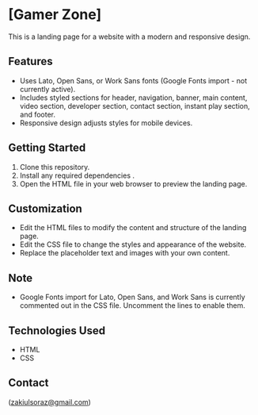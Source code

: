 # [Gamer Zone]

This is a landing page for a website with a modern and responsive design.

## Features

* Uses Lato, Open Sans, or Work Sans fonts (Google Fonts import - not currently active).
* Includes styled sections for header, navigation, banner, main content, video section, developer section, contact section, instant play section, and footer.
* Responsive design adjusts styles for mobile devices.

## Getting Started

1. Clone this repository.
2. Install any required dependencies .
3. Open the HTML file in your web browser to preview the landing page.

## Customization

* Edit the HTML files to modify the content and structure of the landing page.
* Edit the CSS file to change the styles and appearance of the website.
* Replace the placeholder text and images with your own content.

## Note

* Google Fonts import for Lato, Open Sans, and Work Sans is currently commented out in the CSS file. Uncomment the lines to enable them.

## Technologies Used

* HTML
* CSS

## Contact

(zakiulsoraz@gmail.com)
